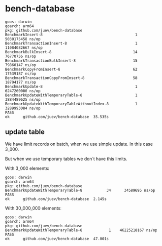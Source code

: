 # bench-database

```plain
goos: darwin
goarch: arm64
pkg: github.com/juev/bench-database
BenchmarkInsert-8                                 	       1	5030175458 ns/op
BenchmarkTransactionInsert-8                      	       1	11084082667 ns/op
BenchmarkBulkInsert-8                             	      14	  76770756 ns/op
BenchmarkTransactionBulkInsert-8                  	      15	  79860147 ns/op
BenchmarkCopyFromInsert-8                         	      62	  17539187 ns/op
BenchmarkTransactionCopyFromInsert-8              	      58	  18794177 ns/op
BenchmarkUpdate-8                                 	       1	6247260000 ns/op
BenchmarkUpdateWithTemporaryTable-8               	       1	3884489625 ns/op
BenchmarkUpdateWithTemporaryTableWithoutIndex-8   	       1	3289993084 ns/op
PASS
ok  	github.com/juev/bench-database	35.535s
```

## update table

We have limit records on batch, when we use simple update. In this case 3_000.

But when we use temporary tables we don`t have this limits.

With 3_000 elements:

```plain
goos: darwin
goarch: arm64
pkg: github.com/juev/bench-database
BenchmarkUpdateWithTemporaryTable-8   	      34	  34589695 ns/op
PASS
ok  	github.com/juev/bench-database	2.145s
```

With 30_000_000 elements:

```plain
goos: darwin
goarch: arm64
pkg: github.com/juev/bench-database
BenchmarkUpdateWithTemporaryTable-8   	       1	46225218167 ns/op
PASS
ok  	github.com/juev/bench-database	47.001s
```
